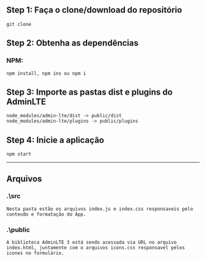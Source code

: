 ## Step 1: Faça o clone/download do repositório
    git clone

## Step 2: Obtenha as dependências
### NPM:
    npm install, npm ins ou npm i 
## Step 3: Importe as pastas dist e plugins do AdminLTE
    node_modules/admin-lte/dist -> public/dist
    node_modules/admin-lte/plugins -> public/plugins
## Step 4: Inicie a aplicação
    npm start

---

## Arquivos
### .\src
    Nesta pasta estão os arquivos index.js e index.css responsaveis pelo conteudo e formatação do App. 
### .\public
    A biblioteca AdminLTE 3 está sendo acessada via URL no arquivo index.html, juntamente com o arquivos icons.css responsavel pelos icones no formulário.



